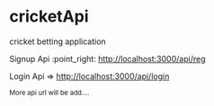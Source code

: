 # cricketApi
cricket betting application
<p>Signup Api :point_right: <a href="http://localhost:3000/api/reg">http://localhost:3000/api/reg</a></p>
<p>Login Api => <a href="http://localhost:3000/api/login">http://localhost:3000/api/login</a></p>

<small>More api url will be add....</small>

